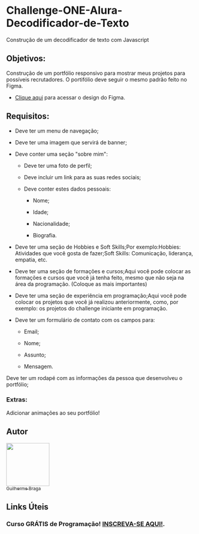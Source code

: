 # Challenge-ONE-Alura-Decodificador-de-Texto
   

Construção de um decodificador de texto com Javascript  

## Objetivos: 

Construção de um portfólio responsivo para mostrar meus projetos para possíveis recrutadores. 
O portifólio deve seguir o mesmo padrão feito no Figma. 

- [Clique aqui](https://www.figma.com/file/Mv4mSxBHzB5caI7bW2tLv6/Challenge-Front-end-Portf%C3%B3lio?node-id=0%3A1) para acessar o design do Figma.

## Requisitos:

- Deve ter um menu de navegação;

- Deve ter uma imagem que servirá de banner;

- Deve conter uma seção "sobre mim":

  - Deve ter uma foto de perfil;

  - Deve incluir um link para as suas redes sociais;

  - Deve conter estes dados pessoais:

    - Nome;

    - Idade;

    - Nacionalidade;

    - Biografia.

- Deve ter uma seção de Hobbies e Soft Skills;Por exemplo:Hobbies: Atividades que você gosta de fazer;Soft Skills: Comunicação, liderança, empatia, etc.

- Deve ter uma seção de formações e cursos;Aqui você pode colocar as formações e cursos que você já tenha feito, mesmo que não seja na área da programação. (Coloque as mais importantes)

- Deve ter uma  seção de experiência em programação;Aqui você pode colocar os projetos que você já realizou anteriormente, como, por exemplo: os projetos do challenge iniciante em programação.

- Deve ter um formulário de contato com os campos para:

  - Email;

  - Nome;

  - Assunto;

  - Mensagem.

Deve ter um rodapé com as informações da pessoa que desenvolveu o portfólio;

### Extras:

Adicionar animações ao seu portfólio!



## Autor  

 [<img src="https://avatars.githubusercontent.com/u/80931364?v=4" width=115><br><sub>Guilherme Braga</sub>](https://github.com/braguilweb) 


## Links Úteis  

### Curso GRÁTIS de Programação! [INSCREVA-SE AQUI!](https://dio.me/sign-up?ref=8C0TGVC5J8).